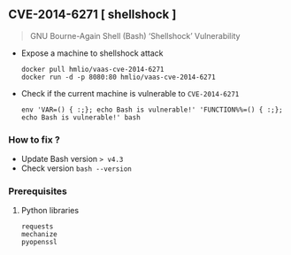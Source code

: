 ## CVE-2014-6271 [ shellshock ]
> GNU Bourne-Again Shell (Bash) ‘Shellshock’ Vulnerability

- Expose a machine to shellshock attack
  ```
  docker pull hmlio/vaas-cve-2014-6271
  docker run -d -p 8080:80 hmlio/vaas-cve-2014-6271
  ```

- Check if the current machine is vulnerable to `CVE-2014-6271`
  ```
  env 'VAR=() { :;}; echo Bash is vulnerable!' 'FUNCTION%%=() { :;}; echo Bash is vulnerable!' bash
  ```

### How to fix ?
- Update Bash version `> v4.3`
- Check version `bash --version`

### Prerequisites
1. Python libraries
   ```
   requests
   mechanize
   pyopenssl
   ```